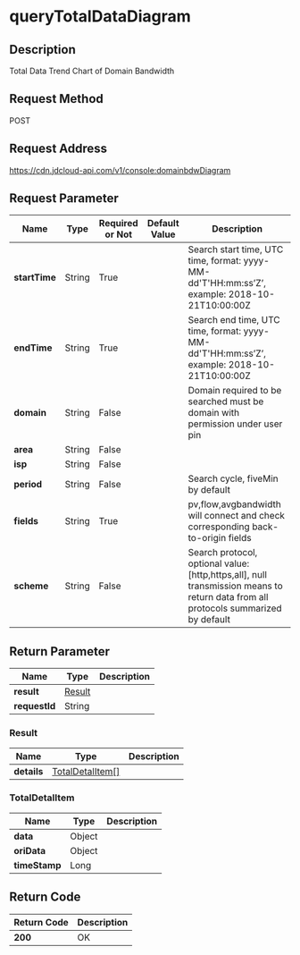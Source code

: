 # queryTotalDataDiagram


## Description
Total Data Trend Chart of Domain Bandwidth

## Request Method
POST

## Request Address
https://cdn.jdcloud-api.com/v1/console:domainbdwDiagram


## Request Parameter
|Name|Type|Required or Not|Default Value|Description|
|---|---|---|---|---|
|**startTime**|String|True| |Search start time, UTC time, format: yyyy-MM-dd'T'HH:mm:ss’Z’, example: 2018-10-21T10:00:00Z|
|**endTime**|String|True| |Search end time, UTC time, format: yyyy-MM-dd'T'HH:mm:ss’Z’, example: 2018-10-21T10:00:00Z|
|**domain**|String|False| |Domain required to be searched must be domain with permission under user pin|
|**area**|String|False| | |
|**isp**|String|False| | |
|**period**|String|False| |Search cycle, fiveMin by default|
|**fields**|String|True| |pv,flow,avgbandwidth will connect and check corresponding back-to-origin fields|
|**scheme**|String|False| |Search protocol, optional value: [http,https,all], null transmission means to return data from all protocols summarized by default|


## Return Parameter
|Name|Type|Description|
|---|---|---|
|**result**|[Result](#result)| |
|**requestId**|String| |

### <div id="Result">Result</div>
|Name|Type|Description|
|---|---|---|
|**details**|[TotalDetalItem[]](#totaldetalitem)| |
### <div id="TotalDetalItem">TotalDetalItem</div>
|Name|Type|Description|
|---|---|---|
|**data**|Object| |
|**oriData**|Object| |
|**timeStamp**|Long| |

## Return Code
|Return Code|Description|
|---|---|
|**200**|OK|
